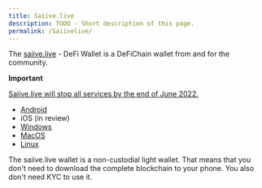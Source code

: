 ```yaml
---
title: Saiive.live
description: TODO - Short description of this page.
permalink: /Saiivelive/
---
```


The [saiive.live](https://www.saiive.live) - DeFi Wallet is a DeFiChain wallet from and for the community.

**Important**

[Saiive.live will stop all services by the end of June 2022.](https://www.reddit.com/r/defiblockchain/comments/tdwhms/saiivelive_end_of_service_announcement/)

- [Android](https://play.google.com/store/apps/details?id=at.saiive.live)
- iOS (in review)
- [Windows](https://github.com/saiive/saiive.live/releases)
- [MacOS](https://github.com/saiive/saiive.live/releases)
- [Linux](https://github.com/saiive/saiive.live/releases)

The saiive.live wallet is a non-custodial light wallet. That means that you don't need to download the complete blockchain to your phone. You also don't need KYC to use it.

